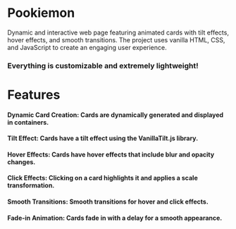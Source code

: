# Pookiemon
Dynamic and interactive web page featuring animated cards with tilt effects, hover effects, and smooth transitions. The project uses vanilla HTML, CSS, and JavaScript to create an engaging user experience.
<br> 
### Everything is customizable and extremely lightweight!

# Features
#### Dynamic Card Creation: Cards are dynamically generated and displayed in containers.
#### Tilt Effect: Cards have a tilt effect using the VanillaTilt.js library.
#### Hover Effects: Cards have hover effects that include blur and opacity changes.
#### Click Effects: Clicking on a card highlights it and applies a scale transformation.
#### Smooth Transitions: Smooth transitions for hover and click effects.
#### Fade-in Animation: Cards fade in with a delay for a smooth appearance.
